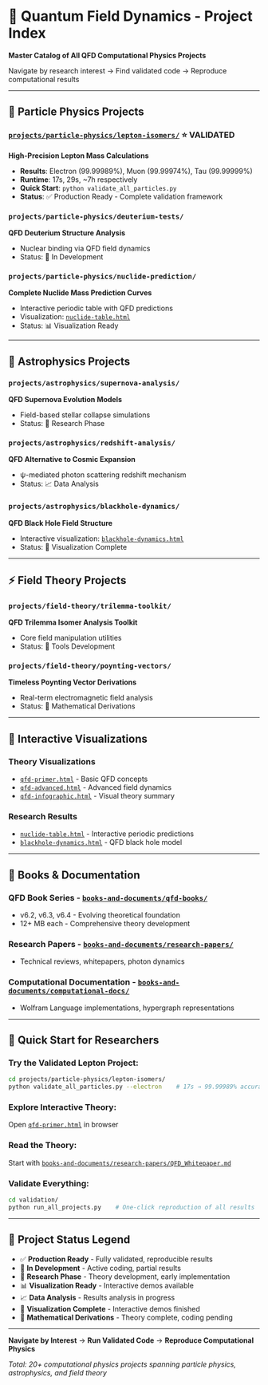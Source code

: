 # 🌌 Quantum Field Dynamics - Project Index

**Master Catalog of All QFD Computational Physics Projects**

Navigate by research interest → Find validated code → Reproduce computational results

---

## 🔬 **Particle Physics Projects**

### [`projects/particle-physics/lepton-isomers/`](projects/particle-physics/lepton-isomers/) ⭐ **VALIDATED**
**High-Precision Lepton Mass Calculations**
- **Results**: Electron (99.99989%), Muon (99.99974%), Tau (99.99999%)
- **Runtime**: 17s, 29s, ~7h respectively
- **Quick Start**: `python validate_all_particles.py`
- **Status**: ✅ Production Ready - Complete validation framework

### `projects/particle-physics/deuterium-tests/`
**QFD Deuterium Structure Analysis**
- Nuclear binding via QFD field dynamics
- Status: 🔧 In Development

### `projects/particle-physics/nuclide-prediction/`
**Complete Nuclide Mass Prediction Curves**
- Interactive periodic table with QFD predictions
- Visualization: <a href="https://tracyphasespace.github.io/Quantum-Field-Dynamics/visualizations/particle-physics/nuclide-table.html" target="_blank">`nuclide-table.html`</a>
- Status: 📊 Visualization Ready

---

## 🌌 **Astrophysics Projects**

### `projects/astrophysics/supernova-analysis/`
**QFD Supernova Evolution Models**
- Field-based stellar collapse simulations
- Status: 🔬 Research Phase

### `projects/astrophysics/redshift-analysis/`
**QFD Alternative to Cosmic Expansion**
- ψ-mediated photon scattering redshift mechanism
- Status: 📈 Data Analysis

### `projects/astrophysics/blackhole-dynamics/`
**QFD Black Hole Field Structure**
- Interactive visualization: <a href="https://tracyphasespace.github.io/Quantum-Field-Dynamics/visualizations/astrophysics/blackhole-dynamics.html" target="_blank">`blackhole-dynamics.html`</a>
- Status: 🎨 Visualization Complete

---

## ⚡ **Field Theory Projects**

### `projects/field-theory/trilemma-toolkit/`
**QFD Trilemma Isomer Analysis Toolkit**
- Core field manipulation utilities
- Status: 🔧 Tools Development

### `projects/field-theory/poynting-vectors/`
**Timeless Poynting Vector Derivations**
- Real-term electromagnetic field analysis
- Status: 📝 Mathematical Derivations

---

## 🎨 **Interactive Visualizations**

### **Theory Visualizations**
- <a href="https://tracyphasespace.github.io/Quantum-Field-Dynamics/visualizations/field-theory/qfd-primer.html" target="_blank">`qfd-primer.html`</a> - Basic QFD concepts
- <a href="https://tracyphasespace.github.io/Quantum-Field-Dynamics/visualizations/field-theory/qfd-advanced.html" target="_blank">`qfd-advanced.html`</a> - Advanced field dynamics
- <a href="https://tracyphasespace.github.io/Quantum-Field-Dynamics/visualizations/field-theory/qfd-infographic.html" target="_blank">`qfd-infographic.html`</a> - Visual theory summary

### **Research Results**
- <a href="https://tracyphasespace.github.io/Quantum-Field-Dynamics/visualizations/particle-physics/nuclide-table.html" target="_blank">`nuclide-table.html`</a> - Interactive periodic predictions
- <a href="https://tracyphasespace.github.io/Quantum-Field-Dynamics/visualizations/astrophysics/blackhole-dynamics.html" target="_blank">`blackhole-dynamics.html`</a> - QFD black hole model

---

## 📖 **Books & Documentation**

### **QFD Book Series** - [`books-and-documents/qfd-books/`](books-and-documents/qfd-books/)
- v6.2, v6.3, v6.4 - Evolving theoretical foundation
- 12+ MB each - Comprehensive theory development

### **Research Papers** - [`books-and-documents/research-papers/`](books-and-documents/research-papers/)
- Technical reviews, whitepapers, photon dynamics

### **Computational Documentation** - [`books-and-documents/computational-docs/`](books-and-documents/computational-docs/)
- Wolfram Language implementations, hypergraph representations

---

## 🚀 **Quick Start for Researchers**

### **Try the Validated Lepton Project:**
```bash
cd projects/particle-physics/lepton-isomers/
python validate_all_particles.py --electron    # 17s → 99.99989% accuracy
```

### **Explore Interactive Theory:**
Open <a href="https://tracyphasespace.github.io/Quantum-Field-Dynamics/visualizations/field-theory/qfd-primer.html" target="_blank">`qfd-primer.html`</a> in browser

### **Read the Theory:**
Start with [`books-and-documents/research-papers/QFD_Whitepaper.md`](books-and-documents/research-papers/QFD_Whitepaper.md)

### **Validate Everything:**
```bash
cd validation/
python run_all_projects.py    # One-click reproduction of all results
```

---

## 🎯 **Project Status Legend**
- ✅ **Production Ready** - Fully validated, reproducible results
- 🔧 **In Development** - Active coding, partial results
- 🔬 **Research Phase** - Theory development, early implementation
- 📊 **Visualization Ready** - Interactive demos available
- 📈 **Data Analysis** - Results analysis in progress
- 🎨 **Visualization Complete** - Interactive demos finished
- 📝 **Mathematical Derivations** - Theory complete, coding pending

---

**Navigate by Interest** → **Run Validated Code** → **Reproduce Computational Physics**

*Total: 20+ computational physics projects spanning particle physics, astrophysics, and field theory*